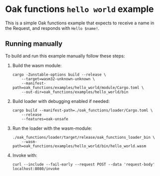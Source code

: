 # Oak functions `hello world` example

This is a simple Oak functions example that expects to receive a name in the
Request, and responds with `Hello $name!`.

## Running manually

To build and run this example manually follow these steps:

1. Build the wasm module:

   ```shell
   cargo -Zunstable-options build --release \
       --target=wasm32-unknown-unknown \
       --manifest-path=oak_functions/examples/hello_world/module/Cargo.toml \
       --out-dir=oak_functions/examples/hello_world/bin
   ```

1. Build loader with debugging enabled if needed:

   ```shell
   cargo build --manifest-path=./oak_functions/loader/Cargo.toml \
       --release
       --features=oak-unsafe
   ```

1. Run the loader with the wasm-module:

   ```shell
   ./oak_functions/loader/target/release/oak_functions_loader_bin \
       --wasm-path=oak_functions/examples/hello_world/bin/hello_world.wasm
   ```

1. Invoke with:

   ```shell
   curl --include --fail-early --request POST --data 'request-body' localhost:8080/invoke
   ```
